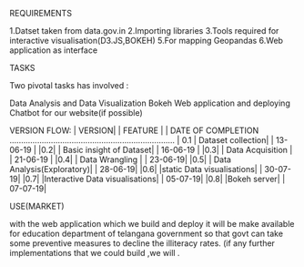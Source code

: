 REQUIREMENTS

1.Datset taken from data.gov.in
2.Importing libraries
3.Tools required for interactive visualisation(D3.JS,BOKEH)
5.For mapping Geopandas
6.Web application as interface

TASKS

Two pivotal tasks has involved :

Data Analysis and Data Visualization
Bokeh
Web application and deploying
Chatbot for our website(if possible)


VERSION FLOW:
    | VERSION|     | FEATURE |                         | DATE OF COMPLETION 
    ........................................................................
     | 0.1         | Dataset collection|               | 13-06-19 |
     |0.2|         | Basic insight of Dataset|         | 16-06-19 |
     |0.3|         | Data Acquisition        |         | 21-06-19 |
     |0.4|         | Data Wrangling          |         | 23-06-19|
     |0.5|         | Data Analysis(Exploratory)|       | 28-06-19|
     |0.6|         |static Data visualisations|        | 30-07-19|
     |0.7|         |Interactive Data visualisations|   | 05-07-19|
     |0.8|         |Bokeh server|                      | 07-07-19|
     
USE(MARKET)

with the web application which we build and deploy it will be make available for  education department of telangana government so that govt can take some preventive measures to decline the illiteracy rates.
(if any further implementations that we could build ,we will .